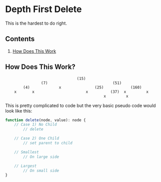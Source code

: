 # Depth First Delete

This is the hardest to do right.

## Contents

1. [How Does This Work](#how-does-this-work)

## How Does This Work?

```
                                (15)
                (7)                             (51)
        (4)             x               (25)            (160)
    x       x                       x          (37)  x         x
                                            x         x
```

This is pretty complicated to code but the very basic pseudo code would look like this:

```TypeScript
function delete(node, value): node {
    // Case 1) No Child
        // delete

    // Case 2) One Child
        // set parent to child

    // Smallest
        // On large side

    // Largest
        // On small side
}
```
